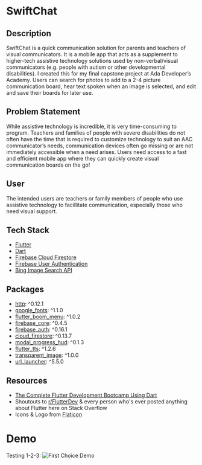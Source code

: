 # SwiftChat

## Description 
SwiftChat is a quick communication solution for parents and teachers of visual communicators.  It is a mobile app that acts as a supplement to higher-tech assistive technology solutions used by non-verbal/visual communicators (e.g. people with autism or other developmental disabilities).  I created this for my final capstone project at Ada Developer’s Academy.  Users can search for photos to add to a 2-4 picture communication board, hear text spoken when an image is selected, and edit and save their boards for later use.

## Problem Statement
While assistive technology is incredible, it is very time-consuming to program.  Teachers and families of people with severe disabilities do not often have the time that is required to customize technology to suit an AAC communicator’s needs, communication devices often go missing or are not immediately accessible when a need arises.  Users need access to a fast and efficient mobile app where they can quickly create visual communication boards on the go!

## User
The intended users are teachers or family members of people who use assistive technology to facillitate communication, especially those who need visual support.

## Tech Stack
- [Flutter](https://flutter.dev/)
- [Dart](https://dart.dev/)
- [Firebase Cloud Firestore](https://firebase.google.com/docs/firestore)
- [Firebase User Authentication](https://firebase.google.com/docs/auth)
- [Bing Image Search API](https://azure.microsoft.com/en-us/services/cognitive-services/bing-image-search-api/)

## Packages
- [http](https://pub.dev/packages/http):  ^0.12.1 
- [google_fonts](https://pub.dev/packages/google_fonts):  ^1.1.0 
- [flutter_boom_menu](https://pub.dev/packages/flutter_boom_menu):  ^1.0.2 
- [firebase_core](https://pub.dev/packages/firebase_core):  ^0.4.5 
- [firebase_auth](https://pub.dev/packages/firebase_auth):  ^0.16.1 
- [cloud_firestore](https://pub.dev/packages/cloud_firestore):  ^0.13.7 
- [modal_progress_hud](https://pub.dev/packages/modal_progress_hud):  ^0.1.3 
- [flutter_tts](https://pub.dev/packages/flutter_tts):  ^1.2.6 
- [transparent_image](https://pub.dev/packages/transparent_image):  ^1.0.0 
- [url_launcher](https://pub.dev/packages/url_launcher):  ^5.5.0 

## Resources
- [The Complete Flutter Development Bootcamp Using Dart](https://www.appbrewery.co/p/flutter-development-bootcamp-with-dart)
- Shoutouts to [r/FlutterDev](https://www.reddit.com/r/FlutterDev/) & every person who's ever posted anything about Flutter here on Stack Overflow
- Icons & Logo from [Flaticon](https://www.flaticon.com/)

# Demo
Testing 1-2-3:
![First Choice Demo](https://github.com/leahwho/swiftchat/blob/master/images/first_choice.gif)

